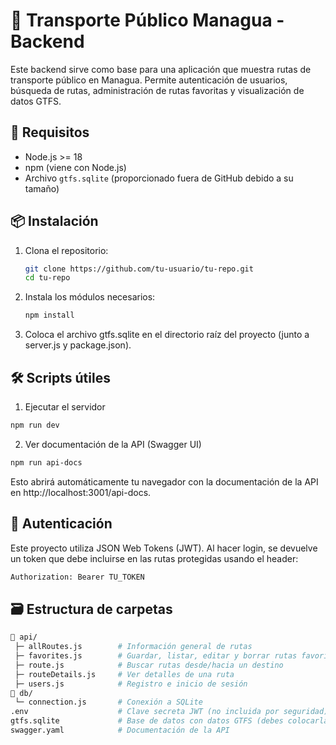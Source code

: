 # 🚌 Transporte Público Managua - Backend

Este backend sirve como base para una aplicación que muestra rutas de transporte público en Managua. Permite autenticación de usuarios, búsqueda de rutas, administración de rutas favoritas y visualización de datos GTFS.

## 🚀 Requisitos

- Node.js >= 18
- npm (viene con Node.js)
- Archivo `gtfs.sqlite` (proporcionado fuera de GitHub debido a su tamaño)

## 📦 Instalación

1. Clona el repositorio:

   ```bash
   git clone https://github.com/tu-usuario/tu-repo.git
   cd tu-repo
   
2. Instala los módulos necesarios:
   ```bash
   npm install
   ```

3. Coloca el archivo gtfs.sqlite en el directorio raíz del proyecto (junto a server.js y package.json).

## 🛠️ Scripts útiles
1. Ejecutar el servidor
 ```bash
npm run dev
```

2. Ver documentación de la API (Swagger UI)
```bash
npm run api-docs
```
Esto abrirá automáticamente tu navegador con la documentación de la API en http://localhost:3001/api-docs.

## 🔐 Autenticación
Este proyecto utiliza JSON Web Tokens (JWT). Al hacer login, se devuelve un token que debe incluirse en las rutas protegidas usando el header:
```bash
Authorization: Bearer TU_TOKEN
```

## 🗃️ Estructura de carpetas
```bash
📁 api/
 ├─ allRoutes.js        # Información general de rutas
 ├─ favorites.js        # Guardar, listar, editar y borrar rutas favoritas
 ├─ route.js            # Buscar rutas desde/hacia un destino
 ├─ routeDetails.js     # Ver detalles de una ruta
 ├─ users.js            # Registro e inicio de sesión
📁 db/
 └─ connection.js       # Conexión a SQLite
.env                    # Clave secreta JWT (no incluida por seguridad)
gtfs.sqlite             # Base de datos con datos GTFS (debes colocarla manualmente)
swagger.yaml            # Documentación de la API
```
